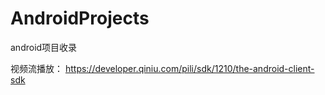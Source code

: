 # AndroidProjects
android项目收录

视频流播放： https://developer.qiniu.com/pili/sdk/1210/the-android-client-sdk


